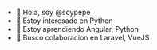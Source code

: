 - 👋 Hola, soy @soypepe
- 👀 Estoy interesado en Python
- 🌱 Estoy aprendiendo Angular, Python
- 💞️ Busco colaboracion en Laravel, VueJS

<!---
soypepe/soypepe is a ✨ special ✨ repository because its `README.md` (this file) appears on your GitHub profile.
You can click the Preview link to take a look at your changes.
--->
